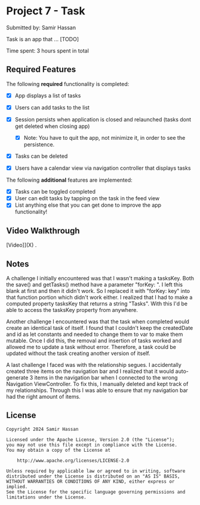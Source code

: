 # Project 7 - Task
Submitted by: Samir Hassan

Task is an app that ... [TODO] 

Time spent: 3 hours spent in total

## Required Features

The following **required** functionality is completed:

- [X] App displays a list of tasks
- [X] Users can add tasks to the list
- [X] Session persists when application is closed and relaunched (tasks dont get deleted when closing app) 
  - [X] Note: You have to quit the app, not minimize it, in order to see the persistence.
- [X] Tasks can be deleted
- [X] Users have a calendar view via navigation controller that displays tasks	


The following **additional** features are implemented:

- [X] Tasks can be toggled completed
- [X] User can edit tasks by tapping on the task in the feed view
- [X] List anything else that you can get done to improve the app functionality!

## Video Walkthrough

[Video]](X) .

## Notes

A challenge I initially encountered was that I wasn't making a tasksKey. Both the save() and getTasks() method have a parameter "forKey: ". I left this blank at first and then it didn't
work. So I replaced it with "forKey: key" into that function portion which didn't work either. I realized that I had to make a computed property tasksKey that returns a string "Tasks".
With this I'd be able to access the tasksKey property from anywhere. 

Another challenge I encountered was that the task when completed would create an identical task of itself. I found that I couldn't keep the createdDate and id as let constants and 
needed to change them to var to make them mutable. Once I did this, the removal and insertion of tasks worked and allowed me to update a task without error. Therefore, a task could be 
updated without the task creating another version of itself.

A last challenge I faced was with the relationship segues. I accidentally created three items on the navigation bar and I realized that it would auto-generate 3 items in the 
navigation bar when I connected to the wrong Navigation ViewController. To fix this, I manually deleted and kept track of my relationships. Through this I was able to ensure 
that my navigation bar had the right amount of items.

## License

    Copyright 2024 Samir Hassan

    Licensed under the Apache License, Version 2.0 (the "License");
    you may not use this file except in compliance with the License.
    You may obtain a copy of the License at

        http://www.apache.org/licenses/LICENSE-2.0

    Unless required by applicable law or agreed to in writing, software
    distributed under the License is distributed on an "AS IS" BASIS,
    WITHOUT WARRANTIES OR CONDITIONS OF ANY KIND, either express or implied.
    See the License for the specific language governing permissions and
    limitations under the License.
